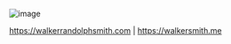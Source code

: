 ![image](https://github.com/user-attachments/assets/bd85c706-4e87-48ec-8fd1-0ce921c35e07)


https://walkerrandolphsmith.com | https://walkersmith.me

